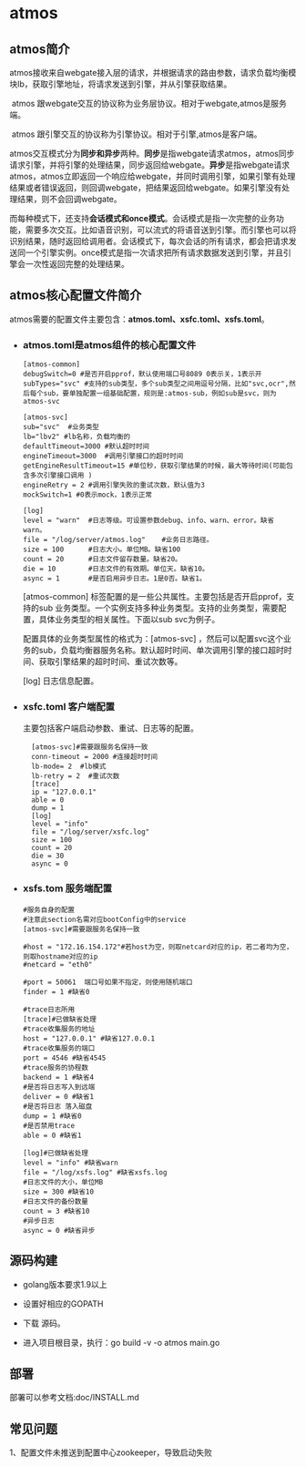 # **atmos**
## **atmos简介**

​	atmos接收来自webgate接入层的请求，并根据请求的路由参数，请求负载均衡模块lb，获取引擎地址，将请求发送到引擎，并从引擎获取结果。

​	atmos 跟webgate交互的协议称为业务层协议。相对于webgate,atmos是服务端。

​	atmos 跟引擎交互的协议称为引擎协议。相对于引擎,atmos是客户端。

​	atmos交互模式分为**同步和异步**两种。**同步**是指webgate请求atmos，atmos同步请求引擎，并将引擎的处理结果，同步返回给webgate。**异步**是指webgate请求atmos，atmos立即返回一个响应给webgate，并同时调用引擎，如果引擎有处理结果或者错误返回，则回调webgate，把结果返回给webgate。如果引擎没有处理结果，则不会回调webgate。

​	而每种模式下，还支持**会话模式和once模式**。会话模式是指一次完整的业务功能，需要多次交互。比如语音识别，可以流式的将语音送到引擎。而引擎也可以将识别结果，随时返回给调用者。会话模式下，每次会话的所有请求，都会把请求发送同一个引擎实例。once模式是指一次请求把所有请求数据发送到引擎，并且引擎会一次性返回完整的处理结果。



## **atmos核心配置文件简介**

atmos需要的配置文件主要包含：**atmos.toml、xsfc.toml、xsfs.toml**。

- ### **atmos.toml是atmos组件的核心配置文件**


    ```
    [atmos-common]
    debugSwitch=0 #是否开启pprof，默认使用端口号8089 0表示关，1表示开
    subTypes="svc" #支持的sub类型，多个sub类型之间用逗号分隔，比如"svc,ocr",然后每个sub，要单独配置一组基础配置，规则是:atmos-sub，例如sub是svc，则为atmos-svc
    
    [atmos-svc]
    sub="svc"  #业务类型
    lb="lbv2" #lb名称，负载均衡的
    defaultTimeout=3000 #默认超时时间
    engineTimeout=3000  #调用引擎接口的超时时间 
    getEngineResultTimeout=15 #单位秒，获取引擎结果的时候，最大等待时间(可能包含多次引擎接口调用 )
    engineRetry = 2 #调用引擎失败的重试次数，默认值为3
    mockSwitch=1 #0表示mock，1表示正常
    
    [log]
    level = "warn"  #日志等级。可设置参数debug、info、warn、error。缺省warn。
    file = "/log/server/atmos.log"    #业务日志路径。
    size = 100      #日志大小。单位MB。缺省100
    count = 20      #日志文件留存数量。缺省20。
    die = 10        #日志文件的有效期。单位天。缺省10。
    async = 1       #是否启用异步日志。1是0否。缺省1。
    
    ```
    [atmos-common] 标签配置的是一些公共属性。主要包括是否开启pprof，支持的sub 业务类型。一个实例支持多种业务类型。支持的业务类型，需要配置，具体业务类型的相关属性。下面以sub svc为例子。
    
    配置具体的业务类型属性的格式为：[atmos-svc] ，然后可以配置svc这个业务的sub，负载均衡器服务名称。默认超时时间、单次调用引擎的接口超时时间、获取引擎结果的超时时间、重试次数等。
    
    [log] 日志信息配置。

- ### **xsfc.toml   客户端配置**

  主要包括客户端启动参数、重试、日志等的配置。

    ```
      [atmos-svc]#需要跟服务名保持一致
      conn-timeout = 2000 #连接超时时间
      lb-mode= 2  #lb模式
      lb-retry = 2  #重试次数
      [trace]
      ip = "127.0.0.1"
      able = 0
      dump = 1
      [log]
      level = "info"
      file = "/log/server/xsfc.log"
      size = 100
      count = 20
      die = 30
      async = 0
    ```

- ### **xsfs.tom 服务端配置**

    ```
    #服务自身的配置
    #注意此section名需对应bootConfig中的service
    [atmos-svc]#需要跟服务名保持一致
    
    #host = "172.16.154.172"#若host为空，则取netcard对应的ip，若二者均为空，则取hostname对应的ip
    #netcard = "eth0"
    
    #port = 50061  端口号如果不指定，则使用随机端口
    finder = 1 #缺省0
    
    #trace日志所用
    [trace]#已做缺省处理
    #trace收集服务的地址
    host = "127.0.0.1" #缺省127.0.0.1
    #trace收集服务的端口
    port = 4546 #缺省4545
    #trace服务的协程数
    backend = 1 #缺省4
    #是否将日志写入到远端
    deliver = 0 #缺省1
    #是否将日志 落入磁盘
    dump = 1 #缺省0
    #是否禁用trace
    able = 0 #缺省1
    
    [log]#已做缺省处理
    level = "info" #缺省warn
    file = "/log/xsfs.log" #缺省xsfs.log
    #日志文件的大小，单位MB
    size = 300 #缺省10
    #日志文件的备份数量
    count = 3 #缺省10
    #异步日志
    async = 0 #缺省异步
    
    ```

## **源码构建**

- golang版本要求1.9以上

- 设置好相应的GOPATH

- 下载 源码。

- 进入项目根目录，执行：go build -v -o atmos main.go

  

## **部署**

部署可以参考文档:doc/INSTALL.md

## **常见问题**

1、配置文件未推送到配置中心zookeeper，导致启动失败